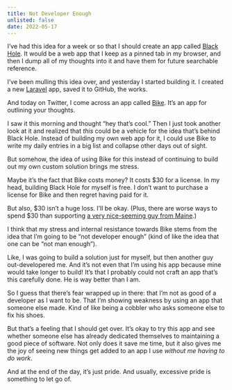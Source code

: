 ```yaml
---
title: Not Developer Enough
unlisted: false
date: 2022-05-17
---
```


I’ve had this idea for a week or so that I should create an app called [Black Hole](https://twitter.com/benborgers/status/1524378123919183873). It would be a web app that I keep as a pinned tab in my browser, and then I dump all of my thoughts into it and have them for future searchable reference.

I’ve been mulling this idea over, and yesterday I started building it. I created a new [Laravel](https://laravel.com) app, saved it to GitHub, the works.

And today on Twitter, I come across an app called [Bike](https://www.hogbaysoftware.com/bike/). It’s an app for outlining your thoughts.

I saw it this morning and thought “hey that’s cool.” Then I just took another look at it and realized that _this_ could be a vehicle for the idea that’s behind Black Hole. Instead of building my own web app for it, I could use Bike to write my daily entries in a big list and collapse other days out of sight.

But somehow, the idea of using Bike for this instead of continuing to build out my own custom solution brings me stress.

Maybe it’s the fact that Bike costs money? It costs $30 for a license. In my head, building Black Hole for myself is free. I don’t want to purchase a license for Bike and then regret having paid for it.

But also, $30 isn’t a huge loss. I’ll be okay. (Plus, there are worse ways to spend $30 than supporting [a very nice-seeming guy from Maine](https://www.hogbaysoftware.com/about/).)

I think that my stress and internal resistance towards Bike stems from the idea that I’m going to be “not developer enough” (kind of like the idea that one can be “not man enough”).

Like, I was going to build a solution just for myself, but then another guy out-developered me. And it’s not even that I’m using his app because mine would take longer to build! It’s that I probably could not craft an app that’s this carefully done. He is way better than I am.

So I guess that there’s fear wrapped up in there: that I’m not as good of a developer as I want to be. That I’m showing weakness by using an app that someone else made. Kind of like being a cobbler who asks someone else to fix his shoes.

But that’s a feeling that I should get over. It’s okay to try this app and see whether someone else has already dedicated themselves to maintaining a good piece of software. Not only does it save me time, but it also gives me the joy of seeing new things get added to an app I use _without me having to do work_.

And at the end of the day, it’s just pride. And usually, excessive pride is something to let go of.
